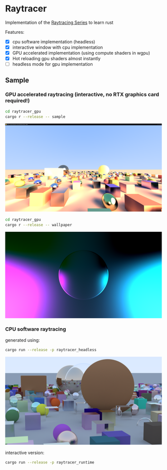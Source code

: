 # Raytracer

Implementation of the [Raytracing Series](https://raytracing.github.io/) to learn rust

Features:
- [X] cpu software implementation (headless)
- [X] interactive window with cpu implementation
- [X] GPU accelerated implementation (using compute shaders in wgpu)
- [X] Hot reloading gpu shaders almost instantly
- [ ] headless mode for gpu implementation

## Sample

### GPU accelerated raytracing (interactive, no RTX graphics card required!)
```bash
cd raytracer_gpu
cargo r --release -- sample
```
![output_many_spheres_and_cubes.png](raytracer_gpu/output_many_spheres_and_cubes.png)
```bash
cd raytracer_gpu
cargo r --release -- wallpaper
```
![output_wallpaper.png](raytracer_gpu/output_wallpaper.png)

### CPU software raytracing
generated using:
```bash
cargo run --release -p raytracer_headless
```
![output.png](output.png)

interactive version:
```bash
cargo run --release -p raytracer_runtime
```
